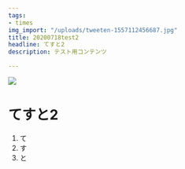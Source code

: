 ```yaml
---
tags:
- times
img_import: "/uploads/tweeten-1557112456687.jpg"
title: 20200718test2
headline: てすと2
description: テスト用コンテンツ

---
```

![](/uploads/tweeten-1557112456687.jpg)

# てすと2

1. て
2. す
3. と